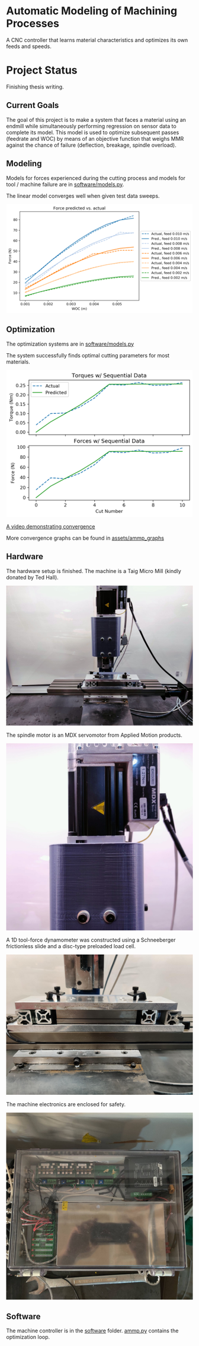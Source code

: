 # Automatic Modeling of Machining Processes
A CNC controller that learns material characteristics and optimizes its own feeds and speeds.

# Project Status
Finishing thesis writing.

## Current Goals
The goal of this project is to make a system that faces a material using an endmill while simultaneously performing regression on sensor data to complete its model. This model is used to optimize subsequent passes (feedrate and WOC) by means of an objective function that weighs MMR against the chance of failure (deflection, breakage, spindle overload).

## Modeling
Models for forces experienced during the cutting process and models for tool / machine failure are in [software/models.py](software/models.py).

The linear model converges well when given test data sweeps. 

![](assets/sweep-alu-1_4.png)

## Optimization
The optimization systems are in [software/models.py](software/models.py)

The system successfully finds optimal cutting parameters for most materials.

![](assets/ammp_graphs/ammp-alu-1_4_seq_data.png)

[A video demonstrating convergence](assets/sweep_videos.mp4)

More convergence graphs can be found in [assets/ammp_graphs](assets/ammp_graphs/)

## Hardware
The hardware setup is finished. The machine is a Taig Micro Mill (kindly donated by Ted Hall).

![](assets/machine_picture.jpg)

The spindle motor is an MDX servomotor from Applied Motion products.

![](assets/spindle_picture.jpg)

A 1D tool-force dynamometer was constructed using a Schneeberger frictionless slide and a disc-type preloaded load cell.

![](assets/dyno_picture.jpg)

The machine electronics are enclosed for safety.

![](assets/cabinet.jpg)

## Software
The machine controller is in the [software](software/) folder. [ammp.py](software/ammp.py) contains the optimization loop.
